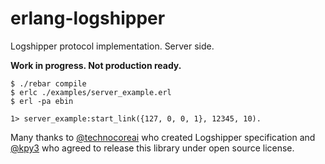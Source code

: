 erlang-logshipper
=================

Logshipper protocol implementation. Server side.

**Work in progress. Not production ready.**

```
$ ./rebar compile
$ erlc ./examples/server_example.erl
$ erl -pa ebin

1> server_example:start_link({127, 0, 0, 1}, 12345, 10).
```

Many thanks to [@technocoreai] who created Logshipper specification
and [@kpy3] who agreed to release this library under open source license.

[@technocoreai]:https://twitter.com/technocoreai
[@kpy3]:https://twitter.com/kpy3
